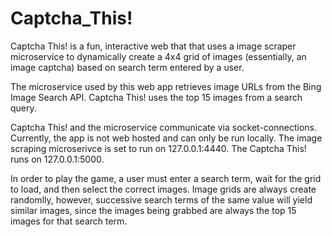 # Captcha_This!

Captcha This! is a fun, interactive web that that uses a image scraper microservice to dynamically create a 4x4 grid of images (essentially, an image captcha) based on search term entered by a user.

The microservice used by this web app retrieves image URLs from the Bing Image Search API. 
Captcha This! uses the top 15 images from a search query.

Captcha This! and the microservice communicate via socket-connections. 
Currently, the app is not web hosted and can only be run locally. 
The image scraping microserivce is set to run on 127.0.0.1:4440.
The Captcha This! runs on 127.0.0.1:5000.

In order to play the game, a user must enter a search term, wait for the grid to load, and then select the correct images. 
Image grids are always create randomlly, however, successive search terms of the same value will yield similar images, since
the images being grabbed are always the top 15 images for that search term. 
